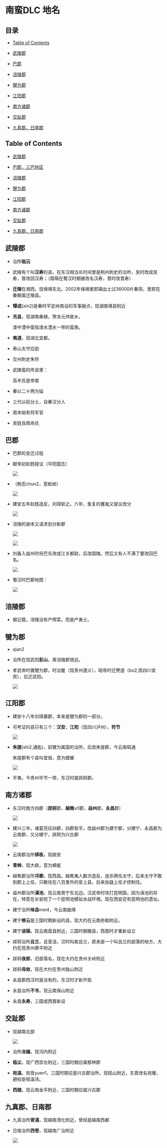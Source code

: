 # 南蛮DLC 地名

## 目录

*   [Table of Contents](#table-of-contents)

*   [武陵郡](#武陵郡)

*   [巴郡](#巴郡)

*   [涪陵郡](#涪陵郡)

*   [犍为郡 ](#犍为郡-)

*   [江阳郡](#江阳郡)

*   [南方诸郡](#南方诸郡)

*   [交趾郡](#交趾郡)

*   [九真郡、日南郡](#九真郡日南郡)

## Table of Contents

*   [武陵郡](https://www.wolai.com/nDSCUpQnfZUvEtbH5x13JT#5pac5RhRxsF3UQtcRmzVCx "武陵郡")

*   [巴郡、三巴地区](https://www.wolai.com/nDSCUpQnfZUvEtbH5x13JT#eiA4PL6t4uDqjCdwQEdENE "巴郡、三巴地区")

*   [涪陵郡](https://www.wolai.com/nDSCUpQnfZUvEtbH5x13JT#vVcqgFpzNJndcAyuit9eLL "涪陵郡")

*   [犍为郡](https://www.wolai.com/nDSCUpQnfZUvEtbH5x13JT#iaLwjDdUHvxCe5854yU1pq "犍为郡")

*   [江阳郡](https://www.wolai.com/nDSCUpQnfZUvEtbH5x13JT#sTxzRrC1BgQAaV81MwSBiM "江阳郡")

*   [南方诸郡](https://www.wolai.com/nDSCUpQnfZUvEtbH5x13JT#px3TAHqGiDfRbfxHDXE513 "南方诸郡")

*   [交趾郡](https://www.wolai.com/nDSCUpQnfZUvEtbH5x13JT#eBUDGQGKee4VTjMVhsBLqP "交趾郡")

*   [九真郡、日南郡](https://www.wolai.com/nDSCUpQnfZUvEtbH5x13JT#v7rxQRbYDtgszMiVBU7pKu "九真郡、日南郡")

## 武陵郡

*   治所**临沅**

*   武陵有个叫**汉寿**的县，在东汉相当长时间里是荆州刺史的治所，吴时改成吴寿，晋改回汉寿；（葭萌在蜀汉时期被改名汉寿，晋时改晋寿）

*   **迁陵**在湘西，现保靖东北。2002年保靖里耶镇出土过36000片秦简，里耶在秦朝属迁陵县。

*   **镡成**(xin2)是秦时平定岭南设的军事据点，现湖南靖县附近

*   **充县**，现湖南桑植，贺龙元帅故乡。&#x20;

    溇中澧中蛮指溇水澧水一带的蛮族。

*   **夷道**，现湖北宜都。

*   泰山太守应劭

*   交州刺史朱符

*   武陵蛮的传说里：

    高辛氏是帝喾

*   秦以二十两为镒

*   三代以前分土，自秦汉分人

*   周末始有将军官

*   吴姓自周命氏

## 巴郡

*   巴郡的变迁过程

*   献帝初赵韪提议（华阳国志）

    ![](image/image_1640858573861_0_6W9wosYrwb.png)

*   （朐忍chun2，意蚯蚓）

    ![](image/image_1640858645343_0_4BJBLytwRP.png)

*   建安五年赵韪造反，刘璋斩之。六年，鱼复的蹇胤又提议改分

    ![](image/image_1640858657157_0_uOKqn9smfa.png)

*   涪陵的谢本又请求划分新郡

    ![](image/image_1640858668663_0_oRyR1kBA3a.png)

    ![](image/image_1640858680998_0_6vT95zcTBY.png)

*   刘备入益州时将巴东改成江关都尉，后改固陵。然后又有人不满了要改回巴名。

    ![](image/image_1640858692597_0_ffxznZ1UJ7.png)

*   蜀汉时巴郡地图：

    ![](image/image_1640858704145_0_F0OuLTKx2t.png)

## 涪陵郡

*   据记载，涪陵没有产榨菜，而是产勇士。

## 犍为郡&#x20;

*   qian2

*   治所在现武阳**彭山**，离涪陵郡很远。

*   孝武帝时置犍为郡，时治鳖（现贵州遵义），昭帝时迁僰道（bo2,现四川宜宾），后迁武阳。

    ![](image/image_1640858780088_0_CYTmpE0eP-.png)

## 江阳郡

*   建安十八年刘璋置郡，本来是犍为郡的一部分。

*   可考证的县只有三个：**汉安**，**江阳**（现四川泸州），**符节**

    ![](image/image_1640858824633_0_9cBIFOuYVg.png)

*   **朱提**(shi2,通匙)，前犍为属国的治所，后改朱提郡，今云南昭通

    朱提郡有个县叫堂琅，意为螳螂&#x20;

    ![](image/image_1640858839703_0_9clWN2lORj.png)

*   平夷，今贵州毕节一带，东汉时属牂牁郡。

## 南方诸郡

*   东汉时南方四郡（**牂牁**郡，**越嶲**xi1郡，**益州**郡，**永昌**郡）

    ![](image/image_1640858887849_0_py7-oHKo4n.png)

*   建兴三年，诸葛亮征四郡，四郡皆平。改益州郡为建宁郡，分建宁、永昌郡为云南郡，又分建宁，牂牁为兴古郡

    ![](image/image_1640858979271_0_UB25EonWQz.png)

*   云南郡治所**梇栋**，现姚安

*   **青蛉**，现大姚，意为蜻蜓

*   越嶲郡治所**邛都**，现西昌。越嶲夷人数次造反，连杀两任太守，后来太守不敢到郡上上任，只敢住在八百里外的安上县，后来张嶷上任才控制住。

*   益州郡治所**滇池**，现云南晋宁东北边。汉武帝时攻打昆明国，因为滇池的存在，特意在长安挖了一个昆明池模拟水战环境。现在西安还有昆明池的遗址。

*   建宁治所**味县**mei4，今云南曲靖

*   建宁**修云**是三国时期新设的县，现大约在云南弥勒附近。

*   建宁**谈稿**，现云南盘县附近，三国时期撤县，西晋时才重新设立

*   牂牁治所**且兰**，且音沮，汉时叫故且兰，原来是一个叫且兰的部落的地方，大约在现贵州黄平附近

*   牂牁**夜郎**，旧部落名，现在大约在贵州关岭附近

*   牂牁**毋敛**，现在大约在贵州独山附近

*   永昌郡西汉时是没有的，东汉时才新开拓

*   永昌治所**不韦**，现云南保山附近

*   永昌**永寿**，三国或西晋新设

## 交趾郡

*   现越南北部

    ![](image/image_1640859171645_0_p8dklaYMjy.png)

*   治所**龙编**，现河内附近

*   **临尘**，现广西崇左附近，三国时期应属郁林郡

*   **宛温**，宛音yuen1，三国时期应是兴古郡治所，现砚山附近，东晋改名宛暖，避权臣桓温讳。

*   **西随**，现云南金平附近，三国时期应属兴古郡

## 九真郡、日南郡

*   九真治所**胥浦**，现越南清化附近，曾经是越南西都

*   日南治所**西卷**，现越南广治附近

    ![](image/image_1640859454855_0_Djhdc3fZ7y.png)
